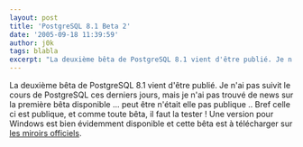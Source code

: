 ```yaml
---
layout: post
title: 'PostgreSQL 8.1 Beta 2'
date: '2005-09-18 11:39:59'
author: j0k
tags: blabla
excerpt: "La deuxième bêta de PostgreSQL 8.1 vient d'être publié. Je n'ai pas suivit le cours de PostgreSQL ces derniers jours, mais je n'ai pas trouvé de news sur la première bêta disponible ... peut être n'était elle pas publique ..     \nBref celle ci est publique, et comme toute bêta, il faut la tester !   Une version pour Windows est bien évidemment disponible      …"
---
```


La deuxième bêta de PostgreSQL 8.1 vient d'être publié. Je n'ai pas suivit le cours de PostgreSQL ces derniers jours, mais je n'ai pas trouvé de news sur la première bêta disponible ... peut être n'était elle pas publique ..
Bref celle ci est publique, et comme toute bêta, il faut la tester !   Une version pour Windows est bien évidemment disponible et cette bêta est à télécharger sur [les miroirs officiels](http://www.postgresql.org/ftp/source/v8.1beta/).
